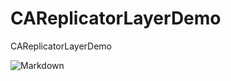 # CAReplicatorLayerDemo
CAReplicatorLayerDemo

![Markdown](http://i1.bvimg.com/621063/d5f9e1a2eef32066.gif)
